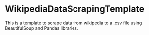 # WikipediaDataScrapingTemplate
This is a template to scrape data from wikipedia to a .csv file using BeautifulSoup and Pandas libraries.

